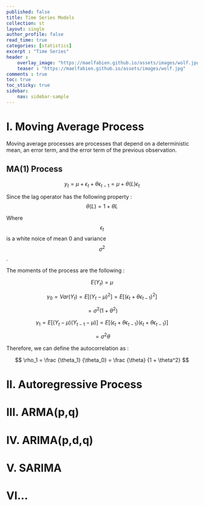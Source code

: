 ```yaml
---
published: false
title: Time Series Models
collection: st
layout: single
author_profile: false
read_time: true
categories: [statistics]
excerpt : "Time Series"
header :
    overlay_image: "https://maelfabien.github.io/assets/images/wolf.jpg"
    teaser : "https://maelfabien.github.io/assets/images/wolf.jpg"
comments : true
toc: true
toc_sticky: true
sidebar:
    nav: sidebar-sample
---
```

# I. Moving Average Process

Moving average processes are processes that depend on a deterministic mean, an error term, and the error term of the previous observation. 

## MA(1) Process

$$ y_t = \mu + \epsilon_t + \theta \epsilon_{t-1} = \mu + \theta (L) \epsilon_t $$

Since the lag operator has the following property : $$ \theta(L) = 1 + \theta L $$

Where $$ \epsilon_t $$ is a white noice of mean 0 and variance $$ \sigma^2 $$.

The moments of the process are the following :

$$ E(Y_t) = \mu $$

$$ \gamma_0 = Var(Y_t) = E[(Y_t - \mu)^2] = E[(\epsilon_t + \theta \epsilon_{t-1})^2] $$ 

$$ = \sigma^2 (1+\theta^2) $$

$$ \gamma_1 = E[(Y_t - \mu)(Y_{t-1} - \mu)] = E[(\epsilon_t + \theta \epsilon_{t-1})(\epsilon_t + \theta \epsilon_{t-1})] $$

$$ = \sigma^2 \theta $$

Therefore, we can define the autocorrelation as :

$$ \rho_1 = \frac {\theta_1} {\theta_0} = \frac {\theta} {1 + \theta^2} $$



# II. Autoregressive Process

# III. ARMA(p,q)

# IV. ARIMA(p,d,q)

# V. SARIMA

# VI...

